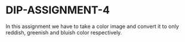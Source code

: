 # DIP-ASSIGNMENT-4

In this assignment we have to take a color image and convert it to only reddish, greenish and bluish color respectively.
